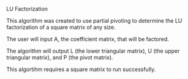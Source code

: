 LU Factorization

This algorithm was created to use partial pivoting to determine the LU factorization of a square matrix of any size.

The user will input A, the coefficient matrix, that will be factored.

The algorithm will output L (the lower triangular matrix), U (the upper triangular matrix), and P (the pivot matrix).

This algortihm requires a square matrix to run successfully.
